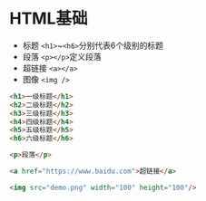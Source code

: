 # HTML基础

* 标题
`<h1>`~`<h6>`分别代表6个级别的标题
* 段落
`<p></p>`定义段落
* 超链接
`<a></a>`
* 图像
`<img />`

```html
<h1>一级标题</h1>
<h2>二级标题</h2>
<h3>三级标题</h3>
<h4>四级标题</h4>
<h5>五级标题</h5>
<h6>六级标题</h6>

<p>段落</p>

<a href="https://www.baidu.com">超链接</a>

<img src="demo.png" width="100" height="100"/>
